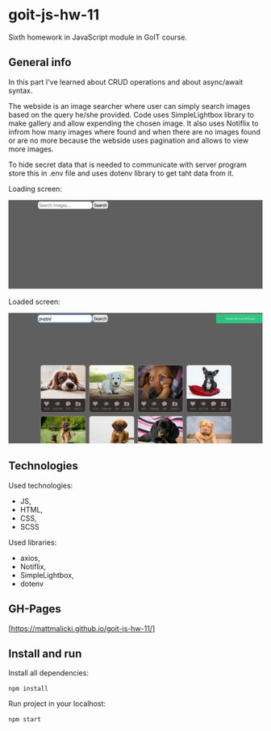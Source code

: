 # goit-js-hw-11

Sixth homework in JavaScript module in GoIT course.

## General info

In this part I've learned about CRUD operations and about async/await syntax.

The webside is an image searcher where user can simply search images based on
the query he/she provided. Code uses SimpleLightbox library to make gallery and
allow expending the chosen image. It also uses Notiflix to infrom how many
images where found and when there are no images found or are no more because the
webside uses pagination and allows to view more images.

To hide secret data that is needed to communicate with server program store this
in .env file and uses dotenv library to get taht data from it.

Loading screen:

![Loading screen][picture1]

Loaded screen:

![Loaded screen][picture2]

## Technologies

Used technologies:

- JS,
- HTML,
- CSS,
- SCSS

Used libraries:

- axios,
- Notiflix,
- SimpleLightbox,
- dotenv

## GH-Pages

[https://mattmalicki.github.io/goit-js-hw-11/]

## Install and run

Install all dependencies:

```shell
npm install
```

Run project in your localhost:

```shell
npm start
```

[picture1]: ./goit-js-hw-11_1.png
[picture2]: ./goit-js-hw-11_2.png
